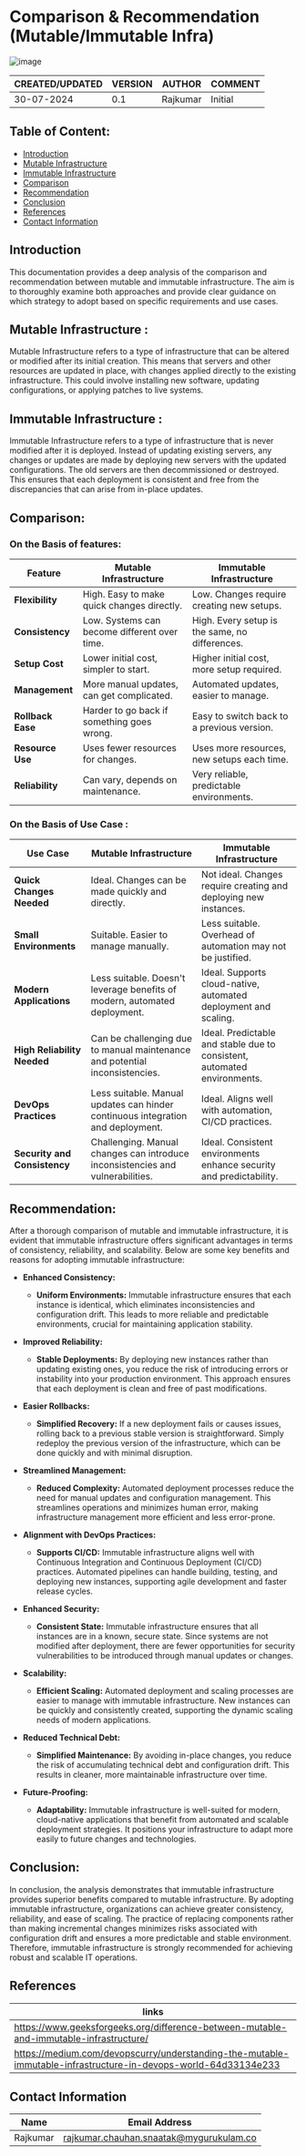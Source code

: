 # Comparison & Recommendation (Mutable/Immutable Infra)

![image](https://github.com/user-attachments/assets/8e350d22-5994-4fe3-a146-fc13e8b85151)


|CREATED/UPDATED |VERSION|AUTHOR|COMMENT|
|--------|-----------|-------|---------|
|30-07-2024|0.1|Rajkumar|  Initial |

## Table of Content: 
- [Introduction](#Introduction)
- [Mutable Infrastructure](#Mutable-Infrastructure)
- [Immutable Infrastructure](#Immutable-Infrastructure)
- [Comparison](#Comparison)
- [Recommendation](#Recommendation)
- [Conclusion](#Conclusion)
- [References](#References)
- [Contact Information](#Contact-Information)


## Introduction
This documentation provides a deep analysis of the comparison and recommendation between mutable and immutable infrastructure. The aim is to thoroughly examine both approaches and provide clear guidance on which strategy to adopt based on specific requirements and use cases.

## Mutable Infrastructure : 
Mutable Infrastructure refers to a type of infrastructure that can be altered or modified after its initial creation. This means that servers and other resources are updated in place, with changes applied directly to the existing infrastructure. This could involve installing new software, updating configurations, or applying patches to live systems.

## Immutable Infrastructure :
Immutable Infrastructure refers to a type of infrastructure that is never modified after it is deployed. Instead of updating existing servers, any changes or updates are made by deploying new servers with the updated configurations. The old servers are then decommissioned or destroyed. This ensures that each deployment is consistent and free from the discrepancies that can arise from in-place updates.

## Comparison:

### On the Basis of features: 

| Feature                  | Mutable Infrastructure                          | Immutable Infrastructure                     |
|--------------------------|-------------------------------------------------|----------------------------------------------|
| **Flexibility**          | High. Easy to make quick changes directly.      | Low. Changes require creating new setups.    |
| **Consistency**          | Low. Systems can become different over time.    | High. Every setup is the same, no differences.|
| **Setup Cost**           | Lower initial cost, simpler to start.           | Higher initial cost, more setup required.    |
| **Management**           | More manual updates, can get complicated.       | Automated updates, easier to manage.         |
| **Rollback Ease**        | Harder to go back if something goes wrong.      | Easy to switch back to a previous version.   |
| **Resource Use**         | Uses fewer resources for changes.               | Uses more resources, new setups each time.   |
| **Reliability**          | Can vary, depends on maintenance.               | Very reliable, predictable environments.     |

### On the Basis of Use Case : 

| Use Case                          | Mutable Infrastructure                     | Immutable Infrastructure                    |
|-----------------------------------|---------------------------------------------|---------------------------------------------|
| **Quick Changes Needed**          | Ideal. Changes can be made quickly and directly. | Not ideal. Changes require creating and deploying new instances. |
| **Small Environments**            | Suitable. Easier to manage manually.        | Less suitable. Overhead of automation may not be justified. |
| **Modern Applications**           | Less suitable. Doesn't leverage benefits of modern, automated deployment. | Ideal. Supports cloud-native, automated deployment and scaling. |
| **High Reliability Needed**       | Can be challenging due to manual maintenance and potential inconsistencies. | Ideal. Predictable and stable due to consistent, automated environments. |
| **DevOps Practices**              | Less suitable. Manual updates can hinder continuous integration and deployment. | Ideal. Aligns well with automation, CI/CD practices. |
| **Security and Consistency**      | Challenging. Manual changes can introduce inconsistencies and vulnerabilities. | Ideal. Consistent environments enhance security and predictability. |

## Recommendation: 

 After a thorough comparison of mutable and immutable infrastructure, it is evident that immutable infrastructure offers significant advantages in terms of consistency, reliability, and scalability. 
Below are some key benefits and reasons for adopting immutable infrastructure:

- **Enhanced Consistency:**
   - **Uniform Environments:** Immutable infrastructure ensures that each instance is identical, which eliminates inconsistencies and configuration drift. This leads to more reliable and predictable environments, crucial for maintaining application stability.

- **Improved Reliability:**
   - **Stable Deployments:** By deploying new instances rather than updating existing ones, you reduce the risk of introducing errors or instability into your production environment. This approach ensures that each deployment is clean and free of past modifications.

- **Easier Rollbacks:**
   - **Simplified Recovery:** If a new deployment fails or causes issues, rolling back to a previous stable version is straightforward. Simply redeploy the previous version of the infrastructure, which can be done quickly and with minimal disruption.

- **Streamlined Management:**
   - **Reduced Complexity:** Automated deployment processes reduce the need for manual updates and configuration management. This streamlines operations and minimizes human error, making infrastructure management more efficient and less error-prone.

- **Alignment with DevOps Practices:**
   - **Supports CI/CD:** Immutable infrastructure aligns well with Continuous Integration and Continuous Deployment (CI/CD) practices. Automated pipelines can handle building, testing, and deploying new instances, supporting agile development and faster release cycles.

- **Enhanced Security:**
   - **Consistent State:** Immutable infrastructure ensures that all instances are in a known, secure state. Since systems are not modified after deployment, there are fewer opportunities for security vulnerabilities to be introduced through manual updates or changes.

- **Scalability:**
   - **Efficient Scaling:** Automated deployment and scaling processes are easier to manage with immutable infrastructure. New instances can be quickly and consistently created, supporting the dynamic scaling needs of modern applications.

- **Reduced Technical Debt:**
   - **Simplified Maintenance:** By avoiding in-place changes, you reduce the risk of accumulating technical debt and configuration drift. This results in cleaner, more maintainable infrastructure over time.

- **Future-Proofing:**
    - **Adaptability:** Immutable infrastructure is well-suited for modern, cloud-native applications that benefit from automated and scalable deployment strategies. It positions your infrastructure to adapt more easily to future changes and technologies.

## Conclusion:
In conclusion, the analysis demonstrates that immutable infrastructure provides superior benefits compared to mutable infrastructure. By adopting immutable infrastructure, organizations can achieve greater consistency, reliability, and ease of scaling. The practice of replacing components rather than making incremental changes minimizes risks associated with configuration drift and ensures a more predictable and stable environment. Therefore, immutable infrastructure is strongly recommended for achieving robust and scalable IT operations.

## References 
|links | 
|-------|
|https://www.geeksforgeeks.org/difference-between-mutable-and-immutable-infrastructure/|
|https://medium.com/devopscurry/understanding-the-mutable-immutable-infrastructure-in-devops-world-64d33134e233|

## Contact Information 
|Name|Email Address|
|:---:|:---:|
|Rajkumar|rajkumar.chauhan.snaatak@mygurukulam.co|










